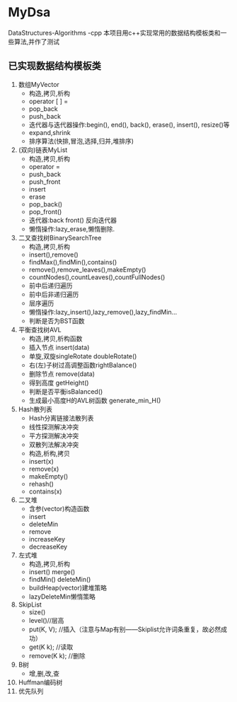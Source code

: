 # MyDsa
DataStructures-Algorithms -cpp
本项目用c++实现常用的数据结构模板类和一些算法,并作了测试
## 已实现数据结构模板类
1. 数组MyVector
   - 构造,拷贝,析构
   - operator [ ] = 
   - pop_back
   - push_back
   - 迭代器与迭代器操作:begin(), end(), back(), erase(), insert(), resize()等
   - expand,shrink
   - 排序算法(快排,冒泡,选择,归并,堆排序)
2. (双向)链表MyList
   - 构造,拷贝,析构
   - operator =
   - push_back
   - push_front
   - insert
   - erase
   - pop_back()
   - pop_front()
   - 迭代器:back front() 反向迭代器
   - 懒惰操作:lazy_erase,懒惰删除.
3. 二叉查找树BinarySearchTree
   - 构造,拷贝,析构
   - insert(),remove()
   - findMax(),findMin(),contains()
   - remove(),remove_leaves(),makeEmpty()
   - countNodes(),countLeaves(),countFullNodes()
   - 前中后递归遍历
   - 前中后非递归遍历
   - 层序遍历
   - 懒惰操作:lazy_insert(),lazy_remove(),lazy_findMin...
   - 判断是否为BST函数
4. 平衡查找树AVL
   - 构造,拷贝,析构函数
   - 插入节点 insert(data)
   - 单旋,双旋singleRotate doubleRotate()
   - 右(左)子树过高调整函数rightBalance()
   - 删除节点 remove(data)
   - 得到高度 getHeight()
   - 判断是否平衡isBalanced()
   - 生成最小高度H的AVL树函数 generate_min_H()
5. Hash散列表
   - Hash分离链接法散列表
   - 线性探测解决冲突
   - 平方探测解决冲突
   - 双散列法解决冲突
   - 构造,析构,拷贝
   - insert(x)
   - remove(x)
   - makeEmpty()
   - rehash()
   - contains(x)
6. 二叉堆
   - 含参(vector)构造函数
   - insert
   - deleteMin
   - remove
   - increaseKey
   - decreaseKey
7. 左式堆
   - 构造,拷贝,析构
   - insert() merge()
   - findMin() deleteMin()
   - buildHeap(vector<T>)建堆策略
   - lazyDeleteMin懒惰策略
8. SkipList
   - size()
   - level()//层高
   - put(K, V);  //插入（注意与Map有别——Skiplist允许词条重复，故必然成功）
   - get(K k);  //读取
   - remove(K k);  //删除
9. B树
   - 增,删,改,查
10. Huffman编码树
11. 优先队列
